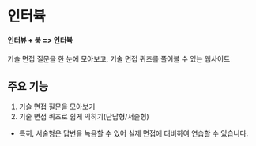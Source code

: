 # 인터뷱
#### 인터뷰 + 북 => 인터뷱
기술 면접 질문을 한 눈에 모아보고, 기술 면접 퀴즈를 풀어볼 수 있는 웹사이트

## 주요 기능
1. 기술 면접 질문을 모아보기
2. 기술 면접 퀴즈로 쉽게 익히기(단답형/서술형)
* 특히, 서술형은 답변을 녹음할 수 있어 실제 면접에 대비하여 연습할 수 있습니다. 

